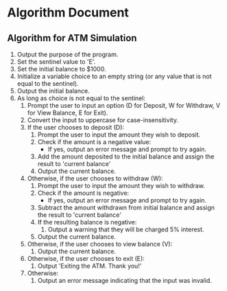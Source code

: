 # Algorithm Document

## Algorithm for ATM Simulation
1. Output the purpose of the program.
2. Set the sentinel value to 'E'.
3. Set the initial balance to $1000.
4. Initialize a variable choice to an empty string (or any value that is not equal to the sentinel).
5. Output the initial balance.
6. As long as choice is not equal to the sentinel:
   1. Prompt the user to input an option (D for Deposit, W for Withdraw, V for View Balance, E for Exit). 
   2. Convert the input to uppercase for case-insensitivity. 
   3. If the user chooses to deposit (D):
      1. Prompt the user to input the amount they wish to deposit. 
      2. Check if the amount is a negative value:
         - If yes, output an error message and prompt to try again. 
      3. Add the amount deposited to the initial balance and assign the result to 'current balance'
      4. Output the current balance.
   4. Otherwise, if the user chooses to withdraw (W):
      1. Prompt the user to input the amount they wish to withdraw. 
      2. Check if the amount is negative:
         - If yes, output an error message and prompt to try again.
      3. Subtract the amount withdrawn from initial balance and assign the result to 'current balance'
      4. If the resulting balance is negative:
         1. Output a warning that they will be charged 5% interest.
      5. Output the current balance.
   5. Otherwise, if the user chooses to view balance (V):
      1. Output the current balance.
   6. Otherwise, if the user chooses to exit (E):
      1. Output 'Exiting the ATM. Thank you!'
   7. Otherwise:
      1. Output an error message indicating that the input was invalid.
